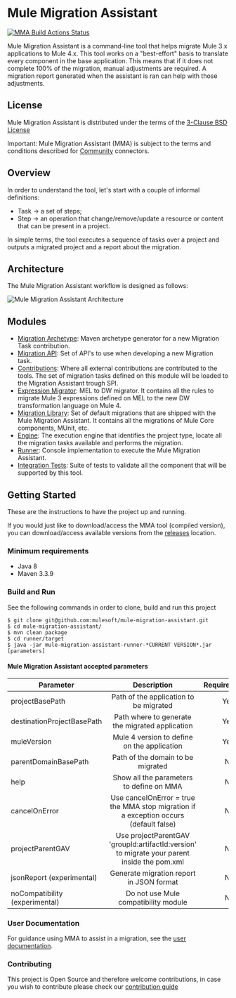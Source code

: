 # Mule Migration Assistant

[![MMA Build Actions Status](https://github.com/mulesoft/mule-migration-assistant/workflows/Mule%20Migration%20Assistant%20Build/badge.svg)](https://github.com/mulesoft/mule-migration-assistant/actions)

Mule Migration Assistant is a command-line tool that helps migrate Mule 3.x applications to Mule 4.x. This tool works on a "best-effort" basis to translate every component in the base application. This means that if it does not complete 100% of the migration, manual adjustments are required. A migration report generated when the assistant is ran can help with those adjustments.

## License

Mule Migration Assistant is distributed under the terms of the [3-Clause BSD License](https://github.com/mulesoft/mule-migration-assistant/blob/master/LICENSE.txt)

Important:
Mule Migration Assistant (MMA) is subject to the terms and conditions described for [Community](https://www.mulesoft.com/legal/versioning-back-support-policy#community) connectors.

## Overview

In order to understand the tool, let's start with a couple of informal definitions:

- Task &#8594; a set of steps;
- Step &#8594; an operation that change/remove/update a resource or content that can be present in a project.

In simple terms, the tool executes a sequence of tasks over a project and outputs a migrated project and a report about the migration.

## Architecture

The Mule Migration Assistant workflow is designed as follows:

<!-- NOTE: this image is defined in './architecture.dot' and created by running './architecture.sh' -->
![Mule Migration Assistant Architecture](./architecture.svg
"A visual representation of the relation between different components that take part of a recording")

## Modules

* [Migration Archetype](./migration-contribution-archetype): Maven archetype generator for a new Migration Task contribution.
* [Migration API](./mule-migration-tool-api): Set of API's to use when developing a new Migration task.
* [Contributions](./mule-migration-tool-contribution): Where all external contributions are contributed to the tools. The set of migration tasks defined on this module will be loaded to the Migration Assistant trough SPI.
* [Expression Migrator](./mule-migration-tool-expression): MEL to DW migrator. It contains all the rules to migrate Mule 3 expressions defined on MEL to the new DW transformation language on Mule 4.
* [Migration Library](./mule-migration-tool-library): Set of default migrations that are shipped with the Mule Migration Assistant. It contains all the migrations of Mule Core components, MUnit, etc.
* [Engine](./mule-migration-tool-engine): The execution engine that identifies the project type, locate all the migration tasks available and performs the migration.
* [Runner](./runner): Console implementation to execute the Mule Migration Assistant.
* [Integration Tests](./mule-migration-tool-tests): Suite of tests to validate all the component that will be supported by this tool.

## Getting Started

These are the instructions to have the project up and running.

If you would just like to download/access the MMA tool (compiled version), you can download/access available versions from the [releases](https://github.com/mulesoft/mule-migration-assistant/releases) location.

### Minimum requirements

- Java 8
- Maven 3.3.9

### Build and Run

See the following commands in order to clone, build and run this project

```
$ git clone git@github.com:mulesoft/mule-migration-assistant.git
$ cd mule-migration-assistant/
$ mvn clean package
$ cd runner/target
$ java -jar mule-migration-assistant-runner-*CURRENT VERSION*.jar [parameters]
```
#### Mule Migration Assistant accepted parameters

| Parameter                      |      Description                                 |  Required |
|--------------------------------|:------------------------------------------------:|----------:|
| projectBasePath                | Path of the application to be migrated           | Yes       |
| destinationProjectBasePath     | Path where to generate the migrated application  | Yes       |
| muleVersion                    | Mule 4 version to define on the application      | Yes       |
| parentDomainBasePath           | Path of the domain to be migrated                | No        |
| help                           | Show all the parameters to define on MMA         | No        |
| cancelOnError                  | Use cancelOnError = true the MMA stop migration if a exception occurs (default false)        | No        |
| projectParentGAV               | Use projectParentGAV 'groupId:artifactId:version' to migrate your parent inside the pom.xml  | No        |
| jsonReport (experimental)      | Generate migration report in JSON format         | No        |
| noCompatibility (experimental) | Do not use Mule compatibility module             | No        |

### User Documentation

For guidance using MMA to assist in a migration, see the [user documentation](./docs).

### Contributing

This project is Open Source and therefore welcome contributions, in case you wish to contribute please check our [contribution guide](https://github.com/mulesoft/mule-migration-assistant/blob/master/CONTRIBUTING.md)
